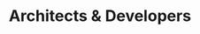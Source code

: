 ---
title: Architects & Developers
heroEnabled: true
heroImage: /images/architects-and-developers/hero.jpg
heroTitle: Competition for the New Administration Centre in Rawson
heroCredit: LABA + PIEZA
studioEnabled: true
studioTitle: The Studio.
studioText: Our team at Sharp Studio is composed of sworn perfectionists; Architects, 3D artists, and designers dedicated to the production of visual and technical solutions for architecture and real estate developments.
studioLinkText: <a href="https://wa.me/13054693227" target="_blank" rel="noopener noreferrer" class="decoration-1 underline underline-offset-4 md:underline-offset-8 hover:no-underline">Want to meet us and get a free quote? Or drive to our offices in Aventura, FL, USA.</a>
studioSlider:
  - image: /images/architects-and-developers/studio-slider-1.jpg
    title: Munich Market
    credit: Whitekitchen
    type: image
  - image: /images/architects-and-developers/studio-slider-2.jpg
    title: Concurso ITBA
    credit: Matías Beccar Varela, Pablo Katz, Ignacio Beccar Varela
    type: image
  - image: /images/architects-and-developers/studio-slider-3.jpg
    title: Paris Rooftop
    credit: Whitekitchen
    type: image
servicesEnabled: true
servicesTitle: Services.
servicesText: We offer tailor made solutions to all of our clients with the objective of making unbuilt projects into a reality. We do so by creating state of the art <a href="/architects-and-developers/services" class="decoration-1 underline underline-offset-4 md:underline-offset-8 hover:no-underline">high definition images for each project as well as immersive strategies</a> to captivate investors and potential clients alike.
servicesLinkText: Click here for detailed information on each of our specific services.
servicesImage: /images/architects-and-developers/services.jpg
servicesImageCaption: Ixou Brusco
servicesImageCredit: Klotz, Minond, Hauser
servicesSlider:
  - image: /images/architects-and-developers/services-slider-1.mp4
    title: Sens Palermo Green
    credit: ATV
    type: video
  - image: /images/architects-and-developers/services-slider-2.jpg
    title: Sens Palermo Green
    credit: ATV
    type: panoram
immersiveServicesEnabled: true
immersiveServicesText: At Sharp Studio Visuals we have countless options for bringing architecture to life even when it's not yet built. To do so, we rely on our highly trained human resources and state-of-the-art technology. That is why we offer <a href="/architects-and-developers/services/showcase#immersive-services" class="decoration-1 underline underline-offset-4 md:underline-offset-8 hover:no-underline">3D virtual tours, 360 experiences, and even tools to visualize projects in Virtual Reality</a> to take the adventure of architecture to the next level.
immersiveServicesImage: /images/architects-and-developers/services-360.jpg
immersiveServicesSlider:
  - image: /images/architects-and-developers/immersive-services-slider-1.jpg
    title: Ixou Mini
    credit: Monoblock
    type: image
  - image: /images/architects-and-developers/immersive-services-slider-2.jpg
    imageMobile: /images/architects-and-developers/immersive-services-mobile.jpg
    title: Ixou Mini
    credit: Monoblock
    type: two-column
    theme: dark
workflowEnabled: true
workflowText: Each project has a dedicated team of architects and designers who are in constant contact with the client and their every need. <a href="/architects-and-developers/workflow" class="decoration-1 underline underline-offset-4 md:underline-offset-8 hover:no-underline">Our workflow is meticulously supervised by a team of managers</a> with impeccable attention to detail and proactiveness whose function is to carry out the demands of each account in a timely manner.
workflowImage: /images/architects-and-developers/workflow-image.jpg
workflowImageCaption: Rue 2
workflowImageCredit: IVB
workflowSlider:
  - image: /images/architects-and-developers/workflow-slider-1.jpg
    title: Cuba
    credit: MGSSSS
    type: image
  - image: /images/architects-and-developers/workflow-slider-2.jpg
    title: Munich Market
    credit: Whitekitchen
    type: image
  - image: /images/architects-and-developers/workflow-slider-3.jpg
    imageMobile: /images/architects-and-developers/workflow-mobile.jpg
    title: Concurso Edenor
    credit: Monoblock
    titleTwo: LIV Plaza
    creditTwo: ATV
    type: two-column
    theme: dark
portfolioEnabled: true
portfolioText: We have been creating projects for over 10 years and fulfilling all of our clients’ highest expectations.
portfolioLinkText: Want to see how we do it? <a href="/architects-and-developers/portfolio" class="decoration-1 underline underline-offset-4 md:underline-offset-8 hover:no-underline">Head to our portfolio</a>.
documentationEnabled: true
documentationSlider:
  - image: /images/architects-and-developers/documentation-slider-1.mp4
    type: video
  - image: /images/architects-and-developers/documentation-slider-2.jpg
    imageMobile: /images/architects-and-developers/documentation-slider-2-mobile.jpg
    imageFit: contain
    type: image
  - image: /images/architects-and-developers/documentation-slider-3.jpg
    imageMobile: /images/architects-and-developers/documentation-slider-3-mobile.jpg
    imageFit: contain
    type: image
documentationText: At SSV we have created a team that specializes in technical documentation of architectural projects, both for permitting, quotes for construction, and building project execution. Our aim is to help companies running a very tight schedule, Architects with their firms stretched too thin with limited resources, or developers who cannot find permitting to build companies to fulfill their expectations.
documentationLinkText: Find some examples here ->
documentationImage: /images/architects-and-developers/documentation.jpg
faqsEnabled: true
mapEnabled: true
officesEnabled: true
contactEnabled: true
---